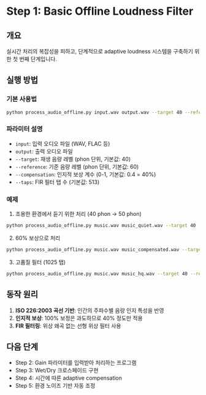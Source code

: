 # Step 1: Basic Offline Loudness Filter

## 개요
실시간 처리의 복잡성을 피하고, 단계적으로 adaptive loudness 시스템을 구축하기 위한 첫 번째 단계입니다.

## 실행 방법

### 기본 사용법
```bash
python process_audio_offline.py input.wav output.wav --target 40 --reference 60
```

### 파라미터 설명
- `input`: 입력 오디오 파일 (WAV, FLAC 등)
- `output`: 출력 오디오 파일
- `--target`: 재생 음량 레벨 (phon 단위, 기본값: 40)
- `--reference`: 기준 음량 레벨 (phon 단위, 기본값: 60)
- `--compensation`: 인지적 보상 계수 (0-1, 기본값: 0.4 = 40%)
- `--taps`: FIR 필터 탭 수 (기본값: 513)

### 예제

1. 조용한 환경에서 듣기 위한 처리 (40 phon → 50 phon)
```bash
python process_audio_offline.py music.wav music_quiet.wav --target 40 --reference 50
```

2. 60% 보상으로 처리
```bash
python process_audio_offline.py music.wav music_compensated.wav --target 40 --reference 50 --compensation 0.6
```

3. 고품질 필터 (1025 탭)
```bash
python process_audio_offline.py music.wav music_hq.wav --target 40 --reference 50 --taps 1025
```

## 동작 원리

1. **ISO 226:2003 곡선 기반**: 인간의 주파수별 음량 인지 특성을 반영
2. **인지적 보상**: 100% 보정은 과도하므로 40% 정도만 적용
3. **FIR 필터링**: 위상 왜곡 없는 선형 위상 필터 사용

## 다음 단계
- Step 2: Gain 파라미터를 입력받아 처리하는 프로그램
- Step 3: Wet/Dry 크로스페이드 구현
- Step 4: 시간에 따른 adaptive compensation
- Step 5: 환경 노이즈 기반 자동 조정